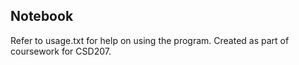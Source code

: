 ## Notebook

Refer to usage.txt for help on using the program. Created as part of coursework for CSD207.